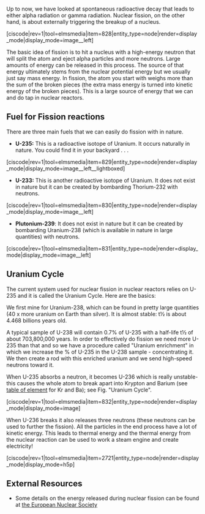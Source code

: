 Up to now, we have looked at spontaneous radioactive decay that leads to either alpha radiation or gamma radiation. Nuclear fission, on the other hand, is about externally triggering the breakup of a nucleus.

[ciscode|rev=1|tool=elmsmedia|item=828|entity_type=node|render=display_mode|display_mode=image__left]

The basic idea of fission is to hit a nucleus with a high-energy neutron that will split the atom and eject alpha particles and more neutrons. Large amounts of energy can be released in this process. The source of that energy ultimately stems from the nuclear potential energy but we usually just say mass energy. In fission, the atom you start with weighs more than the sum of the broken pieces (the extra mass energy is turned into kinetic energy of the broken pieces). This is a large source of energy that we can and do tap in nuclear reactors.
## Fuel for Fission reactions
There are three main fuels that we can easily do fission with in nature.

* **U-235:** This is a radioactive isotope of Uranium. It occurs naturally in nature. You could find it in your backyard . . .

[ciscode|rev=1|tool=elmsmedia|item=829|entity_type=node|render=display_mode|display_mode=image__left__lightboxed]

* **U-233:** This is another radioactive isotope of Uranium. It does not exist in nature but it can be created by bombarding Thorium-232 with neutrons.

[ciscode|rev=1|tool=elmsmedia|item=830|entity_type=node|render=display_mode|display_mode=image__left]

* **Plutonium-239**: It does not exist in nature but it can be created by bombarding Uranium-238 (which is available in nature in large quantities) with neutrons. 

[ciscode|rev=1|tool=elmsmedia|item=831|entity_type=node|render=display_mode|display_mode=image__left]

## Uranium Cycle

The current system used for nuclear fission in nuclear reactors relies on U-235 and it is called the Uranium Cycle. Here are the basics:

We first mine for Uranium-238, which can be found in pretty large quantities (40 x more uranium on Earth than silver). It is almost stable: t½ is about 4.468 billions years old.

A typical sample of U-238 will contain 0.7% of U-235 with a half-life t½ of about 703,800,000 years. In order to effectively do fission we need more U-235 than that and so we have a procedure called "Uranium enrichment" in which we increase the % of U-235 in the U-238 sample - concentrating it. We then create a rod with this enriched uranium and we send high-speed neutrons toward it.

When U-235 absorbs a neutron, it becomes U-236 which is really unstable- this causes the whole atom to break apart into Krypton and Barium (see <a href="http://www.webelements.com/" target="_blank">table of element</a> for Kr and Ba); see Fig. "Uranium Cycle". 

[ciscode|rev=1|tool=elmsmedia|item=832|entity_type=node|render=display_mode|display_mode=image]

When U-236 breaks it also releases three neutrons (these neutrons can be used to further the fission). All the particles in the end process have a lot of kinetic energy. This leads to thermal energy and the thermal energy from the nuclear reaction can be used to work a steam engine and create electricity!

[ciscode|rev=1|tool=elmsmedia|item=2721|entity_type=node|render=display_mode|display_mode=h5p]

## External Resources

- Some details on the energy released during nuclear fission can be found at <a href="http://www.euronuclear.org/info/encyclopedia/n/nuclear-fission.htm" target="_blank">the European Nuclear Society</a> 